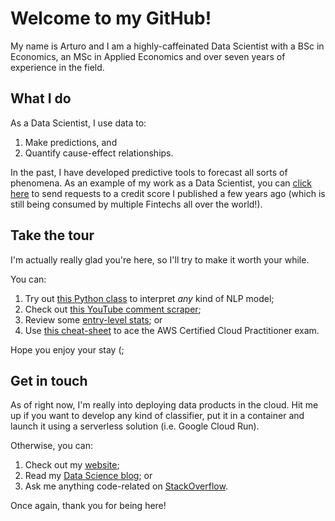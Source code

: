 # Welcome to my GitHub!
My name is Arturo and I am a highly-caffeinated Data Scientist with a BSc in Economics, an MSc in Applied Economics and over seven years of experience in the field.

## What I do
As a Data Scientist, I use data to:
1. Make predictions, and
2. Quantify cause-effect relationships.

In the past, I have developed predictive tools to forecast all sorts of phenomena. As an example of my work as a Data Scientist, you can [click here](https://developer.circulodecredito.com.mx/producto/fintech-score-simulacion) to send requests to a credit score I published a few years ago (which is still being consumed by multiple Fintechs all over the world!).

## Take the tour
I'm actually really glad you're here, so I'll try to make it worth your while.

You can:
1. Try out [this Python class](https://github.com/ArturoSbr/understanding-vadr/blob/main/cod/03-lime/lime.py) to interpret *any* kind of NLP model;
2. Check out [this YouTube comment scraper](https://github.com/ArturoSbr/youtube-dislike-count/blob/main/cod/01_data/youtube.py);
3. Review some [entry-level stats](https://github.com/ArturoSbr/statistics-in-python); or
4. Use [this cheat-sheet](https://github.com/ArturoSbr/aws-ccp-cheat-sheet) to ace the AWS Certified Cloud Practitioner exam.

Hope you enjoy your stay (;

## Get in touch
As of right now, I'm really into deploying data products in the cloud. Hit me up if you want to develop any kind of classifier, put it in a container and launch it using a serverless solution (i.e. Google Cloud Run).

Otherwise, you can:
1. Check out my [website](https://www.soberonarturo.com/);
2. Read my [Data Science blog](https://arturosbr.medium.com/); or
3. Ask me anything code-related on [StackOverflow](https://stackoverflow.com/users/9795817/arturo-sbr).

Once again, thank you for being here!

